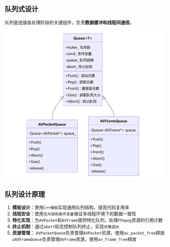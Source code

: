 ## 队列式设计
队列是连接各处理阶段的关键组件，负责**数据缓冲和线程间通信**。
![](../image/queue.png)
## 队列设计原理
1. **模板设计**：使用`C++模板`实现通用队列结构，提高代码复用率
2. **线程安全**：使用`互斥锁和条件变量`保证多线程环境下的数据一致性
3. **特化实现**：为`AVPacket`和`AVFrame`提供特化队列，处理`FFmpeg`资源的引用计数
4. **终止机制**：通过`abort`标志控制队列终止，实现`优雅退出`
5. **资源管理**：
`AVPacketQueue`负责管理`AVPacket`资源，使用`av_packet_free`释放
`oAVFrameQueue`负责管理`AVFrame`资源，使用`av_frame_free`释放